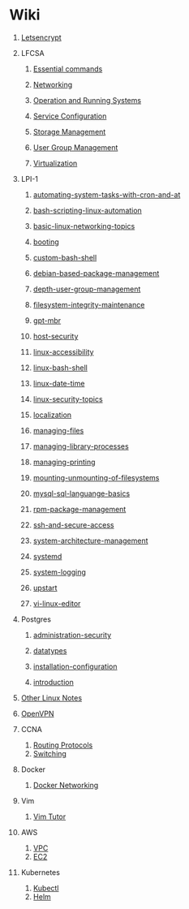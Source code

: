 # Wiki

1. [Letsencrypt](letsencrypt/letsencrypt.md)

2. LFCSA

    1. [Essential commands](lfcsa/essential-commands.md)
    
    2. [Networking](lfcsa/networking.md)
    
    3. [Operation and Running Systems](lfcsa/operation-running-systems.md)
    
    4. [Service Configuration](lfcsa/service-configuration.md)
    
    5. [Storage Management](lfcsa/storage-management.md)
    
    6. [User Group Management](lfcsa/user-group-management.md)
    
    7. [Virtualization](lfcsa/virtualization.md)

3. LPI-1

    1. [automating-system-tasks-with-cron-and-at](lpi1/automating-system-tasks-with-cron-and-at.md)

    2. [bash-scripting-linux-automation](lpi1/bash-scripting-linux-automation.md)

    3. [basic-linux-networking-topics](lpi1/basic-linux-networking-topics.md)

    4. [booting](lpi1/booting.md)

    5. [custom-bash-shell](lpi1/custom-bash-shell.md)

    6. [debian-based-package-management](lpi1/debian-based-package-management.md)

    9. [depth-user-group-management](lpi1/depth-user-group-management.md)

    10. [filesystem-integrity-maintenance](lpi1/filesystem-integrity-maintenance.md)

    11. [gpt-mbr](lpi1/gpt-mbr.md)

    12. [host-security](lpi1/host-security.md)

    13. [linux-accessibility](lpi1/linux-accessibility.md)

    14. [linux-bash-shell](lpi1/linux-bash-shell.md)

    15. [linux-date-time](lpi1/linux-date-time.md)

    16. [linux-security-topics](lpi1/linux-security-topics.md)

    17. [localization](lpi1/localization.md)

    18. [managing-files](lpi1/managing-files.md)

    19. [managing-library-processes](lpi1/managing-library-processes.md)

    20. [managing-printing](lpi1/managing-printing.md)

    21. [mounting-unmounting-of-filesystems](lpi1/mounting-unmounting-of-filesystems.md)

    22. [mysql-sql-languange-basics](lpi1/mysql-sql-languange-basics.md)

    23. [rpm-package-management](lpi1/rpm-package-management.md)

    24. [ssh-and-secure-access](lpi1/ssh-and-secure-access.md)

    25. [system-architecture-management](lpi1/system-architecture-management.md)

    26. [systemd](lpi1/systemd.md)

    27. [system-logging](lpi1/system-logging.md)

    28. [upstart](lpi1/upstart.md)

    29. [vi-linux-editor](lpi1/vi-linux-editor.md)

4. Postgres

    1. [administration-security](postgres/administration-security.md)

    2. [datatypes](postgres/datatypes.md)

    3. [installation-configuration](postgres/installation-configuration.md)

    4. [introduction](postgres/introduction.md)

5. [Other Linux Notes](Linux-Notes.md)

6. [OpenVPN](networking/openvpn.md)

7. CCNA
    1. [Routing Protocols](networking/ccna2.md)
    2. [Switching](networking/ccna3.md)
8. Docker
    1. [Docker Networking](docker/docker-networking.md)
9. Vim
    1. [Vim Tutor](vim/vim-tutor.md)
10. AWS
    1. [VPC](aws/vpc.md)
    2. [EC2](aws/ec2.md)
11. Kubernetes
    1. [Kubectl](kubernetes/kubectl.md)
    2. [Helm](kubernetes/helm.md)
